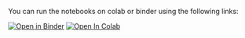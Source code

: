 You can run the notebooks on colab or binder using the following links:

[![Open in Binder](https://mybinder.org/badge_logo.svg)](https://mybinder.org/v2/gh/yusrbi/hands-on-data-science-problems/HEAD?filepath=notebooks%2Fhouse_price_with_linear_regression.ipynb)
[![Open In Colab](https://colab.research.google.com/assets/colab-badge.svg)](https://colab.research.google.com/github/yusrbi/hands-on-data-science-problems/blob/main/notebooks/house_price_with_linear_regression.ipynb)